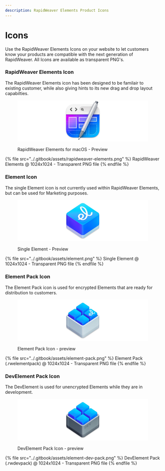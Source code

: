 ```yaml
---
description: RapidWeaver Elements Product Icons
---
```


# Icons

Use the RapidWeaver Elements Icons on your website to let customers know your products are compatible with the next generation of RapidWeaver. All Icons are available as transparent PNG's.

### RapidWeaver Elements Icon

The RapidWeaver Elements icon has been designed to be familair to existing customer, while also giving hints to its new drag and drop layout capabilties.

<figure><img src="../.gitbook/assets/RapidWeaver Element Display.jpg" alt=""><figcaption><p>RapidWeaver Elements for macOS - Preview</p></figcaption></figure>

{% file src="../.gitbook/assets/rapidweaver-elements.png" %}
RapidWeaver Elements @ 1024x1024 - Transparent PNG file
{% endfile %}

### Element Icon

The single Element icon is not currently used within RapidWeaver Elements, but can be used for Marketing purposes.

<figure><img src="../.gitbook/assets/Element Display.jpg" alt=""><figcaption><p>Single Element - Preview</p></figcaption></figure>

{% file src="../.gitbook/assets/element.png" %}
Single Element @ 1024x1024 - Transparent PNG file
{% endfile %}

### Element Pack Icon

The Element Pack icon is used for encrypted Elements that are ready for distribution to customers.

<figure><img src="../.gitbook/assets/Element Pack Display.jpg" alt=""><figcaption><p>Element Pack Icon - preview</p></figcaption></figure>

{% file src="../.gitbook/assets/element-pack.png" %}
Element Pack (.rwelementpack) @ 1024x1024 - Transparent PNG file
{% endfile %}

### DevElement Pack Icon

The DevElement is used for unencrypted Elements while they are in development.

<figure><img src="../.gitbook/assets/Element Dev Pack Display.jpg" alt=""><figcaption><p>DevElement Pack Icon - preview</p></figcaption></figure>

{% file src="../.gitbook/assets/element-dev-pack.png" %}
DevElement Pack (.rwdevpack) @ 1024x1024 - Transparent PNG file
{% endfile %}
